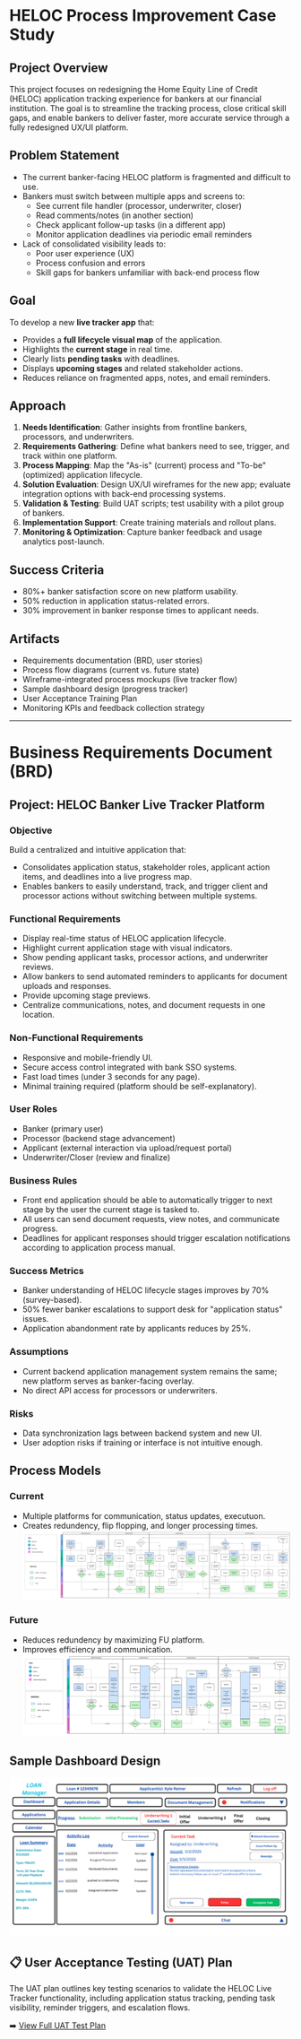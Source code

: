 # HELOC Process Improvement Case Study

## Project Overview
This project focuses on redesigning the Home Equity Line of Credit (HELOC) application tracking experience for bankers at our financial institution. The goal is to streamline the tracking process, close critical skill gaps, and enable bankers to deliver faster, more accurate service through a fully redesigned UX/UI platform.

## Problem Statement
- The current banker-facing HELOC platform is fragmented and difficult to use.
- Bankers must switch between multiple apps and screens to:
  - See current file handler (processor, underwriter, closer)
  - Read comments/notes (in another section)
  - Check applicant follow-up tasks (in a different app)
  - Monitor application deadlines via periodic email reminders
- Lack of consolidated visibility leads to:
  - Poor user experience (UX)
  - Process confusion and errors
  - Skill gaps for bankers unfamiliar with back-end process flow

## Goal
To develop a new **live tracker app** that:
- Provides a **full lifecycle visual map** of the application.
- Highlights the **current stage** in real time.
- Clearly lists **pending tasks** with deadlines.
- Displays **upcoming stages** and related stakeholder actions.
- Reduces reliance on fragmented apps, notes, and email reminders.

## Approach
1. **Needs Identification**: Gather insights from frontline bankers, processors, and underwriters.
2. **Requirements Gathering**: Define what bankers need to see, trigger, and track within one platform.
3. **Process Mapping**: Map the "As-is" (current) process and "To-be" (optimized) application lifecycle.
4. **Solution Evaluation**: Design UX/UI wireframes for the new app; evaluate integration options with back-end processing systems.
5. **Validation & Testing**: Build UAT scripts; test usability with a pilot group of bankers.
6. **Implementation Support**: Create training materials and rollout plans.
7. **Monitoring & Optimization**: Capture banker feedback and usage analytics post-launch.

## Success Criteria
- 80%+ banker satisfaction score on new platform usability.
- 50% reduction in application status-related errors.
- 30% improvement in banker response times to applicant needs.

## Artifacts
- Requirements documentation (BRD, user stories)
- Process flow diagrams (current vs. future state)
- Wireframe-integrated process mockups (live tracker flow)
- Sample dashboard design (progress tracker)
- User Acceptance Training Plan
- Monitoring KPIs and feedback collection strategy


---

# Business Requirements Document (BRD)

## Project: HELOC Banker Live Tracker Platform

### Objective
Build a centralized and intuitive application that:
- Consolidates application status, stakeholder roles, applicant action items, and deadlines into a live progress map.
- Enables bankers to easily understand, track, and trigger client and processor actions without switching between multiple systems.

### Functional Requirements
- Display real-time status of HELOC application lifecycle.
- Highlight current application stage with visual indicators.
- Show pending applicant tasks, processor actions, and underwriter reviews.
- Allow bankers to send automated reminders to applicants for document uploads and responses.
- Provide upcoming stage previews.
- Centralize communications, notes, and document requests in one location.

### Non-Functional Requirements
- Responsive and mobile-friendly UI.
- Secure access control integrated with bank SSO systems.
- Fast load times (under 3 seconds for any page).
- Minimal training required (platform should be self-explanatory).

### User Roles
- Banker (primary user)
- Processor (backend stage advancement)
- Applicant (external interaction via upload/request portal)
- Underwriter/Closer (review and finalize)

### Business Rules
- Front end application should be able to automatically trigger to next stage by the user the current stage is tasked to.
- All users can send document requests, view notes, and communicate progress.
- Deadlines for applicant responses should trigger escalation notifications according to application process manual.

### Success Metrics
- Banker understanding of HELOC lifecycle stages improves by 70% (survey-based).
- 50% fewer banker escalations to support desk for "application status" issues.
- Application abandonment rate by applicants reduces by 25%.

### Assumptions
- Current backend application management system remains the same; new platform serves as banker-facing overlay.
- No direct API access for processors or underwriters.

### Risks
- Data synchronization lags between backend system and new UI.
- User adoption risks if training or interface is not intuitive enough.

## Process Models
### Current
- Multiple platforms for communication, status updates, executuon.
- Creates redundency, flip flopping, and longer processing times.
![Current HELOC Process Map](process-mapping/current-heloc-process-map.png)

### Future
- Reduces redundency by maximizing FU platform.
- Improves efficiency and communication.
![Current HELOC Process Map](process-mapping/future-state-heloc-process.png)

## Sample Dashboard Design
![HELOC Tracker Dashboard](dashboards-concepts/heloc-tracker-dashboard.png)

## 📋 User Acceptance Testing (UAT) Plan

The UAT plan outlines key testing scenarios to validate the HELOC Live Tracker functionality, including application status tracking, pending task visibility, reminder triggers, and escalation flows.

➡️ [View Full UAT Test Plan](uat-test-plan/UAT-HELOC-Live-Tracker.md)
